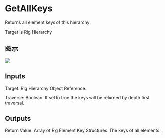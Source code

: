 # GetAllKeys

Returns all element keys of this hierarchy

Target is Rig Hierarchy

## 图示

![]($-20221218-21185337.png)

## Inputs

Target: Rig Hierarchy Object Reference.

Traverse: Boolean. If set to true the keys will be returned by depth first traversal.  

## Outputs

Return Value: Array of Rig Element Key Structures. The keys of all elements.

